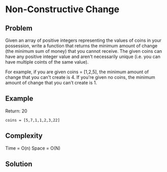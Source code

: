# Non-Constructive Change

## Problem

Given an array of positive integers representing the values of coins in your possession, write a function that returns the minimum amount of change (the minimum sum of money) that you cannot receive. The given coins can have any positive integer value and aren't necessarily unique (i.e. you can have multiple coints of the same value). 

For example, if you are given coins = [1,2,5], the minimum amount of change that you can't create is 4. If you're given no coins, the minimum amount of change that you can't create is 1.

## Example

Return: 20
```
coins = [5,7,1,1,2,3,22]
```

## Complexity
Time = O(n)
Space = O(N)

## Solution
